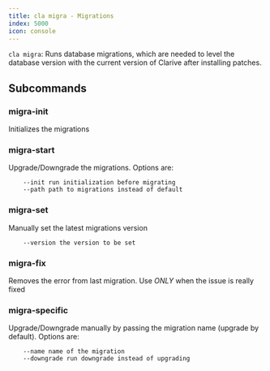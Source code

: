 ```yaml
---
title: cla migra - Migrations
index: 5000
icon: console
---
```


`cla migra`: Runs database migrations, which are needed to level the database version with the current version of Clarive after installing patches.


## Subcommands


### migra-init

Initializes the migrations


### migra-start

Upgrade/Downgrade the migrations. Options are:

        --init run initialization before migrating
        --path path to migrations instead of default


### migra-set

Manually set the latest migrations version

        --version the version to be set



### migra-fix

Removes the error from last migration. Use *ONLY*
when the issue is really
fixed


### migra-specific

Upgrade/Downgrade manually by passing the migration name (upgrade by
default). Options are:

        --name name of the migration
        --downgrade run downgrade instead of upgrading




